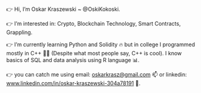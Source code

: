 👉 Hi, I’m Oskar Kraszewski ~ @OskiKokoski.

👉 I’m interested in: Crypto, Blockchain Technology, Smart Contracts, Grappling.

👉 I’m currently learning Python and Solidity 🔥 but in college I programmed mostly in C++ 👨‍🎓 (Despite what most people say, C++ is cool). I know basics of SQL and data    analysis using R language 📊.

👉 you can catch me using email: oskarkrasz@gmail.com 📫 or linkedin: www.linkedin.com/in/oskar-kraszewski-304a78191 🔗.
